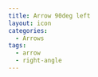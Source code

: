 ```yaml
---
title: Arrow 90deg left
layout: icon
categories:
  - Arrows
tags:
  - arrow
  - right-angle
---
```

